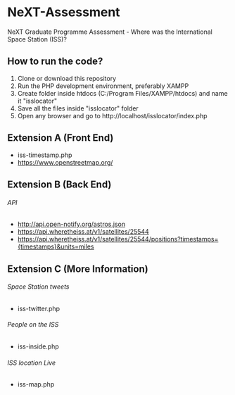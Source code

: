 # NeXT-Assessment
NeXT Graduate Programme Assessment - Where was the International Space Station (ISS)?

## How to run the code?
1. Clone or download this repository
2. Run the PHP development environment, preferably XAMPP
3. Create folder inside htdocs (C:/Program Files/XAMPP/htdocs) and name it "isslocator"
4. Save all the files inside "isslocator" folder
5. Open any browser and go to http://localhost/isslocator/index.php

## Extension A (Front End)
- iss-timestamp.php
- https://www.openstreetmap.org/

## Extension B (Back End)

###### API
- http://api.open-notify.org/astros.json
- https://api.wheretheiss.at/v1/satellites/25544
- https://api.wheretheiss.at/v1/satellites/25544/positions?timestamps={timestamps}&units=miles

## Extension C (More Information)

###### Space Station tweets
- iss-twitter.php

###### People on the ISS
- iss-inside.php

###### ISS location Live
- iss-map.php
